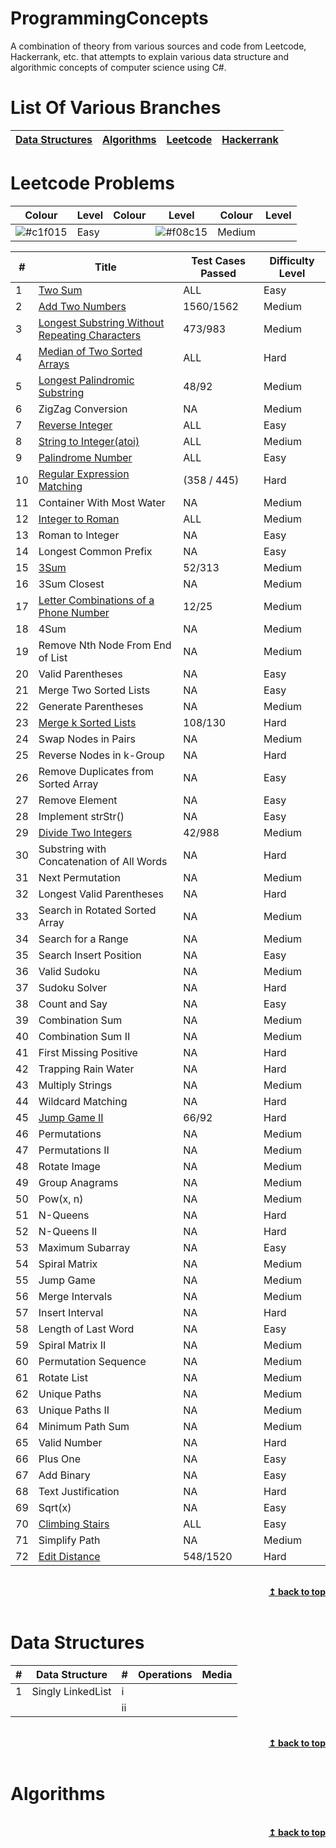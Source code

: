 # ProgrammingConcepts

A combination of theory from various sources and code from Leetcode, Hackerrank, etc. that attempts to explain various data structure and algorithmic concepts of computer science using C#.

# List Of Various Branches

|[Data Structures](https://github.com/SanyTiger/ProgrammingConcepts#data-structures)|[Algorithms](https://github.com/SanyTiger/ProgrammingConcepts#algorithms)|[Leetcode](https://github.com/SanyTiger/ProgrammingConcepts#leetcode-problems)|[Hackerrank](https://github.com/SanyTiger/ProgrammingConcepts#hackerrank-problems)|
|---------------|----------|--------|----------|

# Leetcode Problems

|Colour|Level|Colour|Level|Colour|Level|
|:----:|-----|------|-----|------|-----|
|![#c1f015](https://placehold.it/15/c1f015/000000?text=+)|Easy| |![#f08c15](https://placehold.it/15/f08c15/000000?text=+)|Medium| |![#f01c15](https://placehold.it/15/f01c15/000000?text=+)|Hard|


|#|Title |Test Cases Passed|Difficulty Level|
|-|------|-----------------|----------------|
|1|[Two Sum](https://github.com/SanyTiger/ProgrammingConcepts/blob/master/DataStructureConcepts/Leetcode/TwoSum.cs)|ALL|Easy|
|2|[Add Two Numbers](https://github.com/SanyTiger/ProgrammingConcepts/blob/master/DataStructureConcepts/Leetcode/AddTwoNumbersInLinkedList.cs)|1560/1562|Medium|
|3|[Longest Substring Without Repeating Characters](https://github.com/SanyTiger/ProgrammingConcepts/blob/master/DataStructureConcepts/Leetcode/LongestSubstring.cs)|473/983|Medium|
|4|[Median of Two Sorted Arrays](https://github.com/SanyTiger/ProgrammingConcepts/blob/master/DataStructureConcepts/Leetcode/MedianOfTwoSortedArrays.cs)|ALL|Hard|
|5|[Longest Palindromic Substring](https://github.com/SanyTiger/ProgrammingConcepts/blob/master/DataStructureConcepts/Leetcode/LongestPalindromeSubstring.cs)|48/92|Medium|
|6|ZigZag Conversion|NA|Medium|
|7|[Reverse Integer](https://github.com/SanyTiger/ProgrammingConcepts/blob/master/DataStructureConcepts/Leetcode/ReverseInteger.cs)|ALL|Easy|
|8|[String to Integer(atoi)](https://github.com/SanyTiger/ProgrammingConcepts/blob/master/DataStructureConcepts/Leetcode/StringToInt.cs)|ALL|Medium|
|9|[Palindrome Number](https://github.com/SanyTiger/ProgrammingConcepts/blob/master/DataStructureConcepts/Leetcode/PalindromeNumber.cs)|ALL|Easy|
|10|[Regular Expression Matching](https://github.com/SanyTiger/ProgrammingConcepts/blob/master/DataStructureConcepts/Leetcode/RegularExpressionMatching.cs)|(358 / 445)|Hard|
|11|Container With Most Water|NA|Medium|	
|12|[Integer to Roman](https://github.com/SanyTiger/ProgrammingConcepts/blob/master/DataStructureConcepts/Leetcode/IntToRoman.cs)|ALL|Medium|
|13|Roman to Integer|NA|Easy|
|14|Longest Common Prefix|NA|Easy|
|15|[3Sum](https://github.com/SanyTiger/ProgrammingConcepts/blob/master/DataStructureConcepts/Leetcode/ThreeSum.cs)|52/313|Medium|
|16|3Sum Closest|NA|Medium|
|17|[Letter Combinations of a Phone Number](https://github.com/SanyTiger/ProgrammingConcepts/blob/master/DataStructureConcepts/Leetcode/LetterComboPhone.cs) |12/25|Medium|
|18|4Sum|NA|Medium|
|19|Remove Nth Node From End of List|NA|Medium|
|20|Valid Parentheses|NA|Easy|
|21|Merge Two Sorted Lists|NA|Easy|
|22|Generate Parentheses|NA|Medium|
|23|[Merge k Sorted Lists](https://github.com/SanyTiger/ProgrammingConcepts/blob/master/DataStructureConcepts/Leetcode/MergeKSortedList.cs)|108/130|Hard|
|24|Swap Nodes in Pairs|NA|Medium|
|25|Reverse Nodes in k-Group|NA|Hard|
|26|Remove Duplicates from Sorted Array|NA|Easy|
|27|Remove Element|NA|Easy|	
|28|Implement strStr()|NA|Easy|	
|29|[Divide Two Integers](https://github.com/SanyTiger/ProgrammingConcepts/edit/master/DataStructureConcepts/Leetcode/DivideTwoIntegers.cs)|42/988|Medium|
|30|Substring with Concatenation of All Words|NA|Hard|
|31|Next Permutation|NA|Medium|
|32|Longest Valid Parentheses|NA|Hard|	
|33|Search in Rotated Sorted Array|NA|Medium|
|34|Search for a Range|NA|Medium|
|35|Search Insert Position|NA|Easy|
|36|Valid Sudoku|NA|Medium|
|37|Sudoku Solver|NA|Hard|
|38|Count and Say|NA|Easy|
|39|Combination Sum|NA|Medium|
|40|Combination Sum II|NA|Medium|
|41|First Missing Positive|NA|Hard|
|42|Trapping Rain Water|NA|Hard|
|43|Multiply Strings|NA|Medium|
|44|Wildcard Matching|NA|Hard|
|45|[Jump Game II](https://github.com/SanyTiger/ProgrammingConcepts/blob/master/DataStructureConcepts/Leetcode/JumpGameII.cs)|66/92|Hard|
|46|Permutations|NA|Medium|
|47|Permutations II|NA|Medium|
|48|Rotate Image|NA|Medium|
|49|Group Anagrams|NA|Medium|
|50|Pow(x, n)|NA|Medium|
|51|N-Queens|NA|Hard|
|52|N-Queens II|NA|Hard|
|53|Maximum Subarray|NA|Easy|
|54|Spiral Matrix|NA|Medium|
|55|Jump Game|NA|Medium|
|56|Merge Intervals|NA|Medium|
|57|Insert Interval|NA|Hard|
|58|Length of Last Word|NA|Easy|
|59|Spiral Matrix II|NA|Medium|
|60|Permutation Sequence|NA|Medium	
|61|Rotate List|NA|Medium|
|62|Unique Paths|NA|Medium|
|63|Unique Paths II|NA|Medium|
|64|Minimum Path Sum|NA|Medium|
|65|Valid Number|NA|Hard|	
|66|Plus One|NA|Easy|
|67|Add Binary|NA|Easy|
|68|Text Justification|NA|Hard|
|69|Sqrt(x)|NA|Easy|
|70|[Climbing Stairs](https://github.com/SanyTiger/ProgrammingConcepts/blob/master/DataStructureConcepts/Leetcode/ClimbStairs.cs)|ALL|Easy|
|71|Simplify Path|NA|Medium|
|72|[Edit Distance](https://github.com/SanyTiger/ProgrammingConcepts/blob/master/DataStructureConcepts/Leetcode/EditDistance.cs)|548/1520|Hard|

<br/>
<div align="right">
    <b><a href="https://github.com/SanyTiger/ProgrammingConcepts#list-of-various-branches">↥ back to top</a></b>
</div>
<br/>

# Data Structures

|#|Data Structure|#|Operations|Media|
|-|--------------|-|----------|-----|
|1|Singly LinkedList|i|||
|||ii|||

<br/>
<div align="right">
    <b><a href="https://github.com/SanyTiger/ProgrammingConcepts#list-of-various-branches">↥ back to top</a></b>
</div>
<br/>

# Algorithms

<br/>
<div align="right">
    <b><a href="https://github.com/SanyTiger/ProgrammingConcepts#list-of-various-branches">↥ back to top</a></b>
</div>
<br/>

